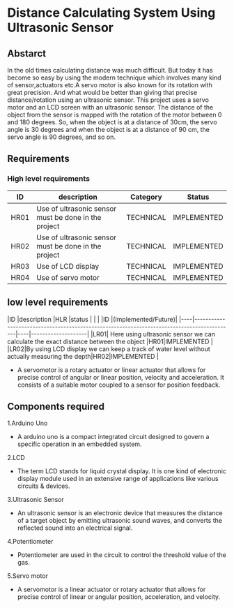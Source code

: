 # Distance Calculating System Using Ultrasonic Sensor


## Abstarct
In the old times calculating distance was much difficult. But today it has become so easy by using the modern technique which involves many kind of sensor,actuators etc.A servo motor is also known for its rotation with great precision. And what would be better than giving that precise distance/rotation using an ultrasonic sensor. This project uses a servo motor and an LCD screen with an ultrasonic sensor. The distance of the object from the sensor is mapped with the rotation of the motor between 0 and 180 degrees. So, when the object is at a distance of 30cm, the servo angle is 30 degrees and when the object is at a distance of 90 cm, the servo angle is 90 degrees, and so on.


## Requirements

### High level requirements

|ID  |                                         description |Category |Status     |
|----|---------------------------------------------------- |---------|-----------|
|HR01|Use of ultrasonic sensor must be done in the project |TECHNICAL|IMPLEMENTED|
|HR02| Use of ultrasonic sensor must be done in the project|TECHNICAL|IMPLEMENTED|
|HR03|Use of LCD display                                   |TECHNICAL|IMPLEMENTED|
|HR04|Use of servo motor                                   |TECHNICAL|IMPLEMENTED|


## low level requirements
|ID  |description                                                                                 |HLR |status              |
|    |                                                                                            |ID  |(Implemented/Future)|
|----|--------------------------------------------------------------------------------------------|----|--------------------|
|LR01| Here using ultrasonic sensor we can calculate the exact distance between the object        |HR01|IMPLEMENTED         |
|LR02|By using LCD display we can keep a track of water level without actually measuring the depth|HR02|IMPLEMENTED         |
* A servomotor is a rotary actuator or linear actuator that allows for precise control of angular or linear position, velocity and acceleration. It consists of a suitable motor coupled to a sensor for position feedback.


## Components required
1.Arduino Uno
* A arduino uno is a compact integrated circuit designed to govern a specific operation in an embedded system.

2.LCD
* The term LCD stands for liquid crystal display. It is one kind of electronic display module used in an extensive range of applications like various circuits & devices.

3.Ultrasonic Sensor 
* An ultrasonic sensor is an electronic device that measures the distance of a target object by emitting ultrasonic sound waves, and converts the reflected sound into an electrical signal.

4.Potentiometer
* Potentiometer are used in the circuit to control the threshold value of the gas.

5.Servo motor
* A servomotor is a linear actuator or rotary actuator that allows for precise control of linear or angular position, acceleration, and velocity.
